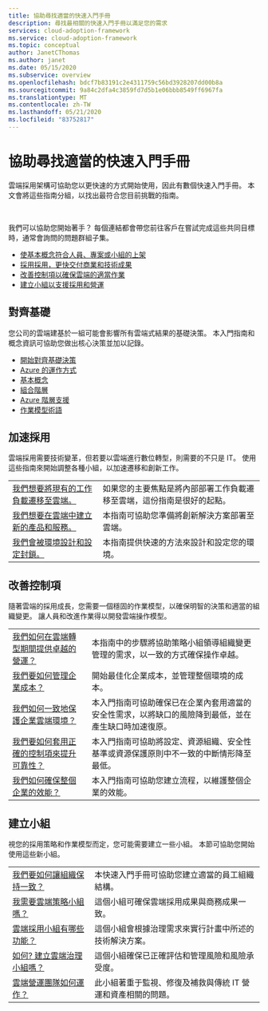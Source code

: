 ```yaml
---
title: 協助尋找適當的快速入門手冊
description: 尋找最相關的快速入門手冊以滿足您的需求
services: cloud-adoption-framework
ms.service: cloud-adoption-framework
ms.topic: conceptual
author: JanetCThomas
ms.author: janet
ms.date: 05/15/2020
ms.subservice: overview
ms.openlocfilehash: bdcf7b83191c2e4311759c56bd3928207dd00b8a
ms.sourcegitcommit: 9a84c2dfa4c3859fd7d5b1e06bbb8549ff6967fa
ms.translationtype: MT
ms.contentlocale: zh-TW
ms.lasthandoff: 05/21/2020
ms.locfileid: "83752817"
---
```

# <a name="help-finding-the-appropriate-getting-started-guide"></a>協助尋找適當的快速入門手冊

雲端採用架構可協助您以更快速的方式開始使用，因此有數個快速入門手冊。 本文會將這些指南分組，以找出最符合您目前挑戰的指南。

<!-- markdownlint-disable MD033 -->
<br>

我們可以協助您開始著手？
每個連結都會帶您前往客戶在嘗試完成這些共同目標時，通常會詢問的問題群組子集。

- [使基本概念符合人員、專案或小組的上架](#align-foundation)
- [採用採用，更快交付商業和技術成果](#accelerate-adoption)
- [改善控制項以確保雲端的適當作業](#improve-controls)
- [建立小組以支援採用和營運](#establish-teams)

## <a name="align-foundation"></a>對齊基礎

您公司的雲端建基於一組可能會影響所有雲端式結果的基礎決策。 本入門指南和概念資訊可協助您做出核心決策並加以記錄。

- [開始對齊基礎決策](./cloud-concepts.md)
- [Azure 的運作方式](./what-is-azure.md)
- [基本概念](../ready/considerations/fundamental-concepts.md)
- [組合階層](../reference/fundamental-concepts/hosting-hierarchy.md)
- [Azure 階層支援](../reference/fundamental-concepts/hierarchy-azure-tools.md)
- [作業模型術語](../operating-model/terms.md)

## <a name="accelerate-adoption"></a>加速採用

雲端採用需要技術變革，但若要以雲端進行數位轉型，則需要的不只是 IT。 使用這些指南來開始調整各種小組，以加速遷移和創新工作。

|                                                                                     |                                                                                                                                |
|-------------------------------------------------------------------------------------|--------------------------------------------------------------------------------------------------------------------------------|
| [我們想要將現有的工作負載遷移至雲端。](./migrate.md)                   | 如果您的主要焦點是將內部部署工作負載遷移至雲端，這份指南是很好的起點。 |
| [我們想要在雲端中建立新的產品和服務。](./innovate.md)             | 本指南可協助您準備將創新解決方案部署至雲端。                                       |
| [我們會被環境設計和設定封鎖。](./design-and-configuration.md) | 本指南提供快速的方法來設計和設定您的環境。                                           |

## <a name="improve-controls"></a>改善控制項

隨著雲端的採用成長，您需要一個穩固的作業模型，以確保明智的決策和適當的組織變更。 讓人員和改進作業得以開發雲端操作模型。

|                                                                                     |                                                                                                                                |
|-------------------------------------------------------------------------------------|--------------------------------------------------------------------------------------------------------------------------------|
| [我們如何在雲端轉型期間提供卓越的營運？](./operational-excellence.md)                   | 本指南中的步驟將協助策略小組領導組織變更管理的需求，以一致的方式確保操作卓越。 |
| [我們要如何管理企業成本？](./manage-costs.md)                                          | 開始最佳化企業成本，並管理整個環境的成本。                                                                           |
| [我們如何一致地保護企業雲端環境？](./security.md)             | 本入門指南可協助確保已在企業內套用適當的安全性需求，以將缺口的風險降到最低，並在產生缺口時加速復原。                                       |
| [我們要如何套用正確的控制項來提升可靠性？](./reliability.md)                   | 本入門指南可協助將設定、資源組織、安全性基準或資源保護原則中不一致的中斷情形降至最低。 |
| [我們如何確保整個企業的效能？](./performance.md)                               | 本入門指南可協助您建立流程，以維護整個企業的效能。                               |

## <a name="establish-teams"></a>建立小組

視您的採用策略和作業模型而定，您可能需要建立一些小組。 本節可協助您開始使用這些新小組。

|                                                                                     |                                                                                                                                |
|-------------------------------------------------------------------------------------|--------------------------------------------------------------------------------------------------------------------------------|
| [我們要如何讓組織保持一致？](./org-alignment.md)                               | 本快速入門手冊可協助您建立適當的員工組織結構。                               |
| [我需要雲端策略小組嗎？](./team/cloud-strategy.md)     | 這個小組可確保雲端採用成果與商務成果一致。                                |
| [雲端採用小組有哪些功能？](./team/cloud-adoption.md)     | 這個小組會根據治理需求來實行計畫中所述的技術解決方案。             |
| [如何? 建立雲端治理小組嗎？](./team/cloud-governance.md) | 這個小組確保已正確評估和管理風險和風險承受度。                                         |
| [雲端營運團隊如何運作？](./team/cloud-operations.md) | 此小組著重于監視、修復及補救與傳統 IT 營運和資產相關的問題。 |
